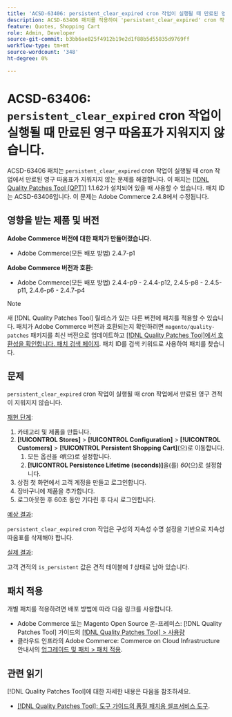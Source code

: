 ```yaml
---
title: 'ACSD-63406: persistent_clear_expired cron 작업이 실행될 때 만료된 영구 견적이 지워지지 않음'
description: ACSD-63406 패치를 적용하여 'persistent_clear_expired' cron 작업이 실행될 때 cron 작업에서 만료된 지속 견적이 지워지지 않는 Adobe Commerce 문제를 해결합니다.
feature: Quotes, Shopping Cart
role: Admin, Developer
source-git-commit: b3bb6ae825f4912b19e2d1f88b5d55835d9769ff
workflow-type: tm+mt
source-wordcount: '348'
ht-degree: 0%

---
```



# ACSD-63406: `persistent_clear_expired` cron 작업이 실행될 때 만료된 영구 따옴표가 지워지지 않습니다.

ACSD-63406 패치는 `persistent_clear_expired` cron 작업이 실행될 때 cron 작업에서 만료된 영구 따옴표가 지워지지 않는 문제를 해결합니다. 이 패치는 [[!DNL Quality Patches Tool (QPT)]](/help/tools/quality-patches-tool/quality-patches-tool-to-self-serve-quality-patches.md) 1.1.62가 설치되어 있을 때 사용할 수 있습니다. 패치 ID는 ACSD-63406입니다. 이 문제는 Adobe Commerce 2.4.8에서 수정됩니다.

## 영향을 받는 제품 및 버전

**Adobe Commerce 버전에 대한 패치가 만들어졌습니다.**

* Adobe Commerce(모든 배포 방법) 2.4.7-p1

**Adobe Commerce 버전과 호환:**

* Adobe Commerce(모든 배포 방법) 2.4.4-p9 - 2.4.4-p12, 2.4.5-p8 - 2.4.5-p11, 2.4.6-p6 - 2.4.7-p4

>[!NOTE]
>
>새 [!DNL Quality Patches Tool] 릴리스가 있는 다른 버전에 패치를 적용할 수 있습니다. 패치가 Adobe Commerce 버전과 호환되는지 확인하려면 `magento/quality-patches` 패키지를 최신 버전으로 업데이트하고 [[!DNL Quality Patches Tool]에서 호환성을 확인합니다. 패치 검색 페이지](https://experienceleague.adobe.com/tools/commerce-quality-patches/index.html). 패치 ID를 검색 키워드로 사용하여 패치를 찾습니다.

## 문제

`persistent_clear_expired` cron 작업이 실행될 때 cron 작업에서 만료된 영구 견적이 지워지지 않습니다.

<u>재현 단계</u>:

1. 카테고리 및 제품을 만듭니다.
1. **[!UICONTROL Stores]** > **[!UICONTROL Configuration]** > **[!UICONTROL Customers]** > **[!UICONTROL Persistent Shopping Cart]**(으)로 이동합니다.
   1. 모든 옵션을 *예*(으)로 설정합니다.
   1. **[!UICONTROL Persistence Lifetime (seconds)]**&#x200B;을(를) *60*(으)로 설정합니다.
1. 상점 첫 화면에서 고객 계정을 만들고 로그인합니다.
1. 장바구니에 제품을 추가합니다.
1. 로그아웃한 후 60초 동안 기다린 후 다시 로그인합니다.

<u>예상 결과</u>:

`persistent_clear_expired` cron 작업은 구성의 지속성 수명 설정을 기반으로 지속성 따옴표를 삭제해야 합니다.

<u>실제 결과</u>:

고객 견적의 `is_persistent` 값은 견적 테이블에 *1* 상태로 남아 있습니다.

## 패치 적용

개별 패치를 적용하려면 배포 방법에 따라 다음 링크를 사용합니다.

* Adobe Commerce 또는 Magento Open Source 온-프레미스: [!DNL Quality Patches Tool] 가이드의 [[!DNL Quality Patches Tool] > 사용량](/help/tools/quality-patches-tool/usage.md)
* 클라우드 인프라의 Adobe Commerce: Commerce on Cloud Infrastructure 안내서의 [업그레이드 및 패치 > 패치 적용](https://experienceleague.adobe.com/docs/commerce-cloud-service/user-guide/develop/upgrade/apply-patches.html).


## 관련 읽기

[!DNL Quality Patches Tool]에 대한 자세한 내용은 다음을 참조하세요.

* [[!DNL Quality Patches Tool]: 도구 가이드의 품질 패치용 셀프서비스 도구](/help/tools/quality-patches-tool/quality-patches-tool-to-self-serve-quality-patches.md).
